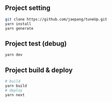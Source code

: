 ## Project setting

```bash
git clone https://github.com/jaepang/tuneUp.git
yarn install
yarn generate
```

## Project test (debug)

```bash
yarn dev
```

## Project build & deploy

```bash
# build
yarn build
# deploy
yarn next
```
